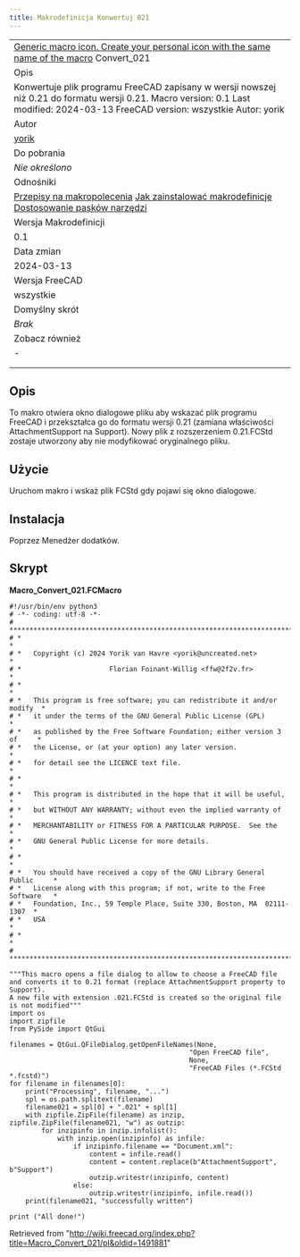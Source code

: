```yaml
---
title: Makrodefinicja Konwertuj 021
---
```


|                                                                                                                                                                                                                                             |
| ------------------------------------------------------------------------------------------------------------------------------------------------------------------------------------------------------------------------------------------- |
| [Generic macro icon. Create your personal icon with the same name of the macro](/File:Text-x-python.png "Generic macro icon. Create your personal icon with the same name of the macro") Convert_021                                        |
| Opis                                                                                                                                                                                                                                        |
| Konwertuje plik programu FreeCAD zapisany w wersji nowszej niż 0.21 do formatu wersji 0.21. Macro version: 0.1 Last modified: 2024-03-13 FreeCAD version: wszystkie Autor: yorik                                                            |
| Autor                                                                                                                                                                                                                                       |
| [yorik](/User:Yorik "User:Yorik")                                                                                                                                                                                                           |
| Do pobrania                                                                                                                                                                                                                                 |
| _Nie określono_                                                                                                                                                                                                                             |
| Odnośniki                                                                                                                                                                                                                                   |
| [Przepisy na makropolecenia](/Macros_recipes/pl "Macros recipes/pl") [Jak zainstalować makrodefinicje](/How_to_install_macros/pl "How to install macros/pl") [Dostosowanie pasków narzędzi](/Customize_Toolbars/pl "Customize Toolbars/pl") |
| Wersja Makrodefinicji                                                                                                                                                                                                                       |
| 0.1                                                                                                                                                                                                                                         |
| Data zmian                                                                                                                                                                                                                                  |
| 2024-03-13                                                                                                                                                                                                                                  |
| Wersja FreeCAD                                                                                                                                                                                                                              |
| wszystkie                                                                                                                                                                                                                                   |
| Domyślny skrót                                                                                                                                                                                                                              |
| _Brak_                                                                                                                                                                                                                                      |
| Zobacz również                                                                                                                                                                                                                              |
| _-_                                                                                                                                                                                                                                         |
|                                                                                                                                                                                                                                             |
|                                                                                                                                                                                                                                             |

## Opis

To makro otwiera okno dialogowe pliku aby wskazać plik programu FreeCAD i przekształca go do formatu wersji 0.21 (zamiana właściwości AttachmentSupport na Support). Nowy plik z rozszerzeniem 0.21.FCStd zostaje utworzony aby nie modyfikować oryginalnego pliku.

## Użycie

Uruchom makro i wskaż plik FCStd gdy pojawi się okno dialogowe.

## Instalacja

Poprzez Menedżer dodatków.

## Skrypt

**Macro_Convert_021.FCMacro**

```
#!/usr/bin/env python3
# -*- coding: utf-8 -*-
# ***************************************************************************
# *                                                                         *
# *   Copyright (c) 2024 Yorik van Havre <yorik@uncreated.net>              *
# *                      Florian Foinant-Willig <ffw@2f2v.fr>               *
# *                                                                         *
# *   This program is free software; you can redistribute it and/or modify  *
# *   it under the terms of the GNU General Public License (GPL)            *
# *   as published by the Free Software Foundation; either version 3 of     *
# *   the License, or (at your option) any later version.                   *
# *   for detail see the LICENCE text file.                                 *
# *                                                                         *
# *   This program is distributed in the hope that it will be useful,       *
# *   but WITHOUT ANY WARRANTY; without even the implied warranty of        *
# *   MERCHANTABILITY or FITNESS FOR A PARTICULAR PURPOSE.  See the         *
# *   GNU General Public License for more details.                          *
# *                                                                         *
# *   You should have received a copy of the GNU Library General Public     *
# *   License along with this program; if not, write to the Free Software   *
# *   Foundation, Inc., 59 Temple Place, Suite 330, Boston, MA  02111-1307  *
# *   USA                                                                   *
# *                                                                         *
# ***************************************************************************

"""This macro opens a file dialog to allow to choose a FreeCAD file
and converts it to 0.21 format (replace AttachmentSupport property to Support).
A new file with extension .021.FCStd is created so the original file is not modified"""
import os
import zipfile
from PySide import QtGui

filenames = QtGui.QFileDialog.getOpenFileNames(None,
                                             "Open FreeCAD file",
                                             None,
                                             "FreeCAD Files (*.FCStd *.fcstd)")
for filename in filenames[0]:
    print("Processing", filename, "...")
    spl = os.path.splitext(filename)
    filename021 = spl[0] + ".021" + spl[1]
    with zipfile.ZipFile(filename) as inzip, zipfile.ZipFile(filename021, "w") as outzip:
        for inzipinfo in inzip.infolist():
            with inzip.open(inzipinfo) as infile:
                if inzipinfo.filename == "Document.xml":
                    content = infile.read()
                    content = content.replace(b"AttachmentSupport", b"Support")
                    outzip.writestr(inzipinfo, content)
                else:
                    outzip.writestr(inzipinfo, infile.read())
    print(filename021, "successfully written")

print ("All done!")

```

Retrieved from "<http://wiki.freecad.org/index.php?title=Macro_Convert_021/pl&oldid=1491881>"
